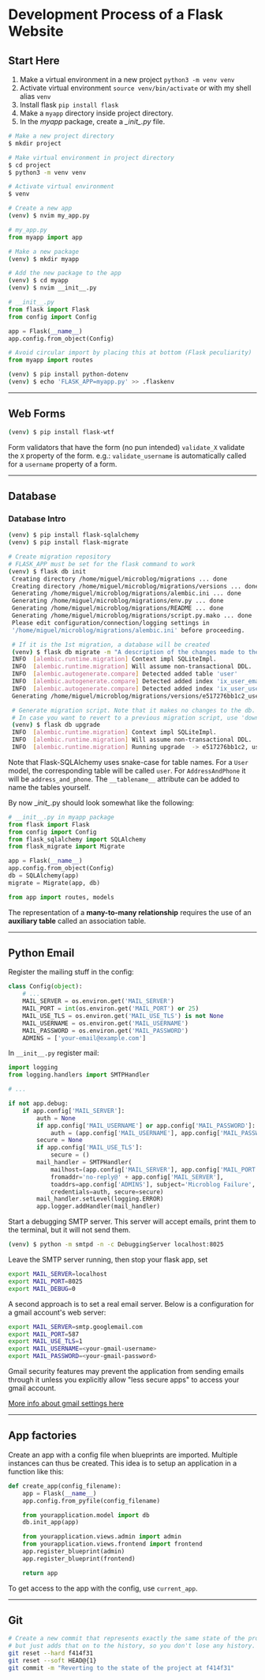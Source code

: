 # Development Process of a Flask Website

## Start Here
1. Make a virtual environment in a new project `python3 -m venv venv`
2. Activate virtual environment `source venv/bin/activate` or with my shell alias `venv`
3. Install flask `pip install flask`
4. Make a `myapp` directory inside project directory.
5. In the _myapp_ package, create a _\__init\__.py_ file.

~~~sh
# Make a new project directory
$ mkdir project

# Make virtual environment in project directory
$ cd project
$ python3 -m venv venv

# Activate virtual environment
$ venv

# Create a new app
(venv) $ nvim my_app.py
~~~

~~~py
# my_app.py
from myapp import app
~~~

~~~sh
# Make a new package
(venv) $ mkdir myapp

# Add the new package to the app
(venv) $ cd myapp
(venv) $ nvim __init__.py
~~~

~~~py
# __init__.py
from flask import Flask
from config import Config

app = Flask(__name__)
app.config.from_object(Config)

# Avoid circular import by placing this at bottom (Flask peculiarity)
from myapp import routes
~~~

~~~sh
(venv) $ pip install python-dotenv
(venv) $ echo 'FLASK_APP=myapp.py' >> .flaskenv
~~~
---

## Web Forms
~~~sh
(venv) $ pip install flask-wtf
~~~

Form validators that have the form (no pun intended) `validate_X` validate the `X` property of the form.
e.g.: `validate_username` is automatically called for a `username` property of a form.

---
## Database
### Database Intro
~~~sh
(venv) $ pip install flask-sqlalchemy
(venv) $ pip install flask-migrate

# Create migration repository
# FLASK_APP must be set for the flask command to work
(venv) $ flask db init
 Creating directory /home/miguel/microblog/migrations ... done
 Creating directory /home/miguel/microblog/migrations/versions ... done
 Generating /home/miguel/microblog/migrations/alembic.ini ... done
 Generating /home/miguel/microblog/migrations/env.py ... done
 Generating /home/miguel/microblog/migrations/README ... done
 Generating /home/miguel/microblog/migrations/script.py.mako ... done
 Please edit configuration/connection/logging settings in
 '/home/miguel/microblog/migrations/alembic.ini' before proceeding.

 # If it is the 1st migration, a database will be created
 (venv) $ flask db migrate -m "A description of the changes made to the db"
 INFO  [alembic.runtime.migration] Context impl SQLiteImpl.
 INFO  [alembic.runtime.migration] Will assume non-transactional DDL.
 INFO  [alembic.autogenerate.compare] Detected added table 'user'
 INFO  [alembic.autogenerate.compare] Detected added index 'ix_user_email' on '['email']'
 INFO  [alembic.autogenerate.compare] Detected added index 'ix_user_username' on '['username']'
 Generating /home/miguel/microblog/migrations/versions/e517276bb1c2_users_table.py ... done

 # Generate migration script. Note that it makes no changes to the db.
 # In case you want to revert to a previous migration script, use 'downgrade' option.
 (venv) $ flask db upgrade
 INFO  [alembic.runtime.migration] Context impl SQLiteImpl.
 INFO  [alembic.runtime.migration] Will assume non-transactional DDL.
 INFO  [alembic.runtime.migration] Running upgrade  -> e517276bb1c2, users table

~~~
Note that Flask-SQLAlchemy uses snake-case for table names. For a `User` model, the corresponding table will be called `user`. For `AddressAndPhone` it will be `address_and_phone`. The `__tablename__` attribute can be added to name the tables yourself.

By now \__init\__.py should look somewhat like the following:
~~~py
# __init__.py in myapp package
from flask import Flask
from config import Config
from flask_sqlalchemy import SQLAlchemy
from flask_migrate import Migrate

app = Flask(__name__)
app.config.from_object(Config)
db = SQLAlchemy(app)
migrate = Migrate(app, db)

from app import routes, models
~~~

The representation of a **many-to-many relationship** requires the use of an **auxiliary table** called an association table.

---

## Python Email
Register the mailing stuff in the config:
~~~py
class Config(object):
    # ...
    MAIL_SERVER = os.environ.get('MAIL_SERVER')
    MAIL_PORT = int(os.environ.get('MAIL_PORT') or 25)
    MAIL_USE_TLS = os.environ.get('MAIL_USE_TLS') is not None
    MAIL_USERNAME = os.environ.get('MAIL_USERNAME')
    MAIL_PASSWORD = os.environ.get('MAIL_PASSWORD')
    ADMINS = ['your-email@example.com']
~~~

In `__init__.py` register mail:
~~~py
import logging
from logging.handlers import SMTPHandler

# ...

if not app.debug:
    if app.config['MAIL_SERVER']:
        auth = None
        if app.config['MAIL_USERNAME'] or app.config['MAIL_PASSWORD']:
            auth = (app.config['MAIL_USERNAME'], app.config['MAIL_PASSWORD'])
        secure = None
        if app.config['MAIL_USE_TLS']:
            secure = ()
        mail_handler = SMTPHandler(
            mailhost=(app.config['MAIL_SERVER'], app.config['MAIL_PORT']),
            fromaddr='no-reply@' + app.config['MAIL_SERVER'],
            toaddrs=app.config['ADMINS'], subject='Microblog Failure',
            credentials=auth, secure=secure)
        mail_handler.setLevel(logging.ERROR)
        app.logger.addHandler(mail_handler)
~~~

Start a debugging SMTP server. This server will accept emails, print them to the terminal, but it will not send them.
~~~sh
(venv) $ python -m smtpd -n -c DebuggingServer localhost:8025
~~~

Leave the SMTP server running, then stop your flask app, set

~~~sh
export MAIL_SERVER=localhost
export MAIL_PORT=8025
export MAIL_DEBUG=0
~~~

A second approach is to set a real email server. Below is a configuration for a gmail account's web server:
~~~sh
export MAIL_SERVER=smtp.googlemail.com
export MAIL_PORT=587
export MAIL_USE_TLS=1
export MAIL_USERNAME=<your-gmail-username>
export MAIL_PASSWORD=<your-gmail-password>
~~~
Gmail security features may prevent the application from sending emails through it unless you explicitly allow "less secure apps" to access your gmail account.

[More info about gmail settings here](https://support.google.com/accounts/answer/6010255?hl=en)

---

## App factories

Create an app with a config file when blueprints are imported. Multiple instances can thus be created.
This idea is to setup an application in a function like this:
~~~py
def create_app(config_filename):
    app = Flask(__name__)
    app.config.from_pyfile(config_filename)

    from yourapplication.model import db
    db.init_app(app)

    from yourapplication.views.admin import admin
    from yourapplication.views.frontend import frontend
    app.register_blueprint(admin)
    app.register_blueprint(frontend)

    return app
~~~
To get access to the app with the config, use `current_app`.

---

## Git

~~~sh
# Create a new commit that represents exactly the same state of the project as f414f31,
# but just adds that on to the history, so you don't lose any history.
git reset --hard f414f31
git reset --soft HEAD@{1}
git commit -m "Reverting to the state of the project at f414f31"
~~~

